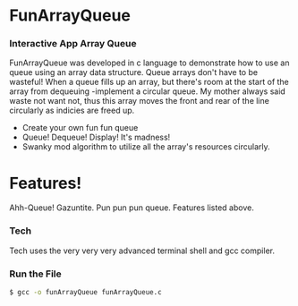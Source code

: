 # FunArrayQueue

### Interactive App Array Queue

FunArrayQueue was developed in c language to demonstrate how to use an queue using an array data structure. Queue arrays don't have to be wasteful! When a queue fills up an array, but there's room at the start of the array from dequeuing -implement a circular queue. My mother always said waste not want not, thus this array moves the front and rear of the line circularly as indicies are freed up. 

- Create your own fun fun queue
- Queue! Dequeue! Display! It's madness!
- Swanky mod algorithm to utilize all the array's resources circularly.

# Features!

Ahh-Queue! Gazuntite. Pun pun pun queue. Features listed above.

### Tech

Tech uses the very very very advanced terminal shell and gcc compiler.

### Run the File

```sh
$ gcc -o funArrayQueue funArrayQueue.c
```
